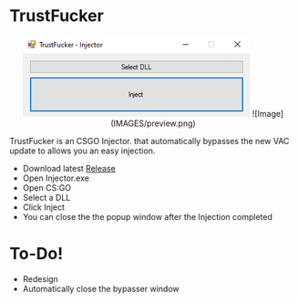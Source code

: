 # TrustFucker
<p align="center">
  <img src="IMAGES/preview.png">
![Image](IMAGES/preview.png)
</p>

TrustFucker is an CSGO Injector. that automatically bypasses the new VAC update to allows you an easy injection.

  - Download latest [Release](https://github.com/thefipsy/TrustFucker/releases/)
  - Open Injector.exe
  - Open CS:GO
  - Select a DLL
  - Click Inject
  - You can close the the popup window after the Injection completed

# To-Do!

  - Redesign
  - Automatically close the bypasser window


